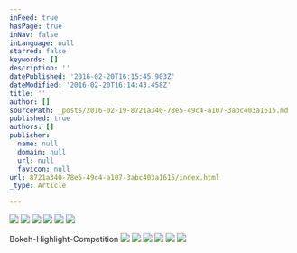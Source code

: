 ```yaml
---
inFeed: true
hasPage: true
inNav: false
inLanguage: null
starred: false
keywords: []
description: ''
datePublished: '2016-02-20T16:15:45.903Z'
dateModified: '2016-02-20T16:14:43.458Z'
title: ''
author: []
sourcePath: _posts/2016-02-19-8721a340-78e5-49c4-a107-3abc403a1615.md
published: true
authors: []
publisher:
  name: null
  domain: null
  url: null
  favicon: null
url: 8721a340-78e5-49c4-a107-3abc403a1615/index.html
_type: Article

---
```

![](https://the-grid-user-content.s3-us-west-2.amazonaws.com/c7bb2378-8d31-4c65-b416-409228c2f853.jpg)
![](https://the-grid-user-content.s3-us-west-2.amazonaws.com/1015f45a-43bd-4516-907e-a93414589734.jpg)
![](https://the-grid-user-content.s3-us-west-2.amazonaws.com/d6ac356f-0f66-40a7-bb28-bd7990074e1b.jpg)
![](https://the-grid-user-content.s3-us-west-2.amazonaws.com/76afae82-d247-4ae4-a3ff-bb4764fda681.jpg)
![](https://the-grid-user-content.s3-us-west-2.amazonaws.com/f90e718b-b874-4132-abaf-488e27d114c0.jpg)
![](https://the-grid-user-content.s3-us-west-2.amazonaws.com/52d357bb-0358-4e29-8ae2-051d1d2987f9.jpg)

Bokeh-Highlight-Competition
![](https://the-grid-user-content.s3-us-west-2.amazonaws.com/ff625079-df94-4059-9d92-6d3211b60828.jpg)
![](https://the-grid-user-content.s3-us-west-2.amazonaws.com/5bed6306-3392-49a5-a27d-ad213c6fee2f.jpg)
![](https://the-grid-user-content.s3-us-west-2.amazonaws.com/5ab51d3e-758b-45b3-b947-64fca741e86a.jpg)
![](https://the-grid-user-content.s3-us-west-2.amazonaws.com/69b95195-8d29-42fd-a423-f82148bd3b8f.jpg)
![](https://the-grid-user-content.s3-us-west-2.amazonaws.com/4d08b629-9c51-4858-befe-323d9ff4cfdb.jpg)
![](https://the-grid-user-content.s3-us-west-2.amazonaws.com/349eed19-6b7d-4f6c-95a9-57637e492079.jpg)